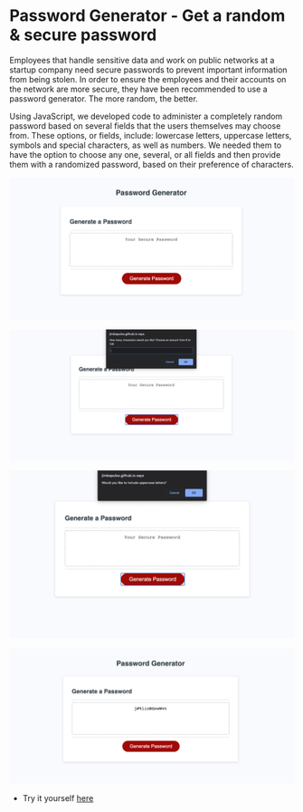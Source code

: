 # Password Generator - Get a random & secure password

Employees that handle sensitive data and work on public networks at a startup company need secure passwords to prevent important information from being stolen. In order to ensure the employees and their accounts on the network are more secure, they have been recommended to use a password generator. The more random, the better.

Using JavaScript, we developed code to administer a completely random password based on several fields that the users themselves may choose from. These options, or fields, include: lowercase letters, uppercase letters, symbols and special characters, as well as numbers. We needed them to have the option to choose any one, several, or all fields and then provide them with a randomized password, based on their preference of characters.

![password-generator1](screenshots/password-generator1.png)

![password-generator2](screenshots/password-generator2.png)

![password-generator3](screenshots/password-generator3.png)

![password-generator4](screenshots/password-generator4.png)

- Try it yourself [here](https://jimbopulos.github.io/random-password-generator/)
